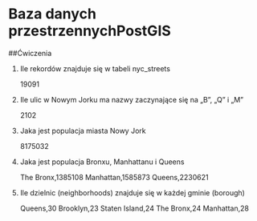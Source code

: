 # Baza danych przestrzennychPostGIS

##Ćwiczenia

1. Ile rekordów znajduje się w tabeli nyc_streets

    19091

2. Ile ulic w Nowym Jorku ma nazwy zaczynające się na „B”, „Q” i „M”

    2102

3. Jaka jest populacja miasta Nowy Jork

    8175032

4. Jaka jest populacja Bronxu, Manhattanu i Queens

    The Bronx,1385108
    Manhattan,1585873
    Queens,2230621

5. Ile dzielnic (neighborhoods) znajduje się w każdej gminie (borough)

    Queens,30
    Brooklyn,23
    Staten Island,24
    The Bronx,24
    Manhattan,28
